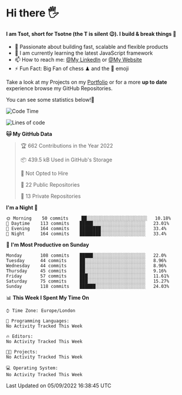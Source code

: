# Hi there :raised_hand_with_fingers_splayed:
#### I am Tsot, short for Tsotne (the T is silent :wink:). I build & break things :space_invader:
- :telescope: Passionate about building fast, scalable and flexible products
- :seedling: I am currently learning the latest JavaScript framework 
- :mailbox: How to reach me: [@My LinkedIn](https://www.linkedin.com/in/tsotne-gvadzabia/) or [@My Website](https://tsotne.co.uk/contact)
- :zap: Fun Fact: Big Fan of chess ♟ and the 👾 emoji

Take a look at my Projects on my [Portfolio](https://tsotne.co.uk/) or for a more **up to date** experience browse my GitHub Repositories.

You can see some statistics below!:space_invader:
<!--START_SECTION:waka-->
![Code Time](http://img.shields.io/badge/Code%20Time-761%20hrs%202%20mins-blue)

![Lines of code](https://img.shields.io/badge/From%20Hello%20World%20I%27ve%20Written-625%20Thousand%20lines%20of%20code-blue)

**🐱 My GitHub Data** 

> 🏆 662 Contributions in the Year 2022
 > 
> 📦 439.5 kB Used in GitHub's Storage 
 > 
> 🚫 Not Opted to Hire
 > 
> 📜 22 Public Repositories 
 > 
> 🔑 13 Private Repositories  
 > 
**I'm a Night 🦉** 

```text
🌞 Morning    50 commits     ██░░░░░░░░░░░░░░░░░░░░░░░   10.18% 
🌆 Daytime    113 commits    █████░░░░░░░░░░░░░░░░░░░░   23.01% 
🌃 Evening    164 commits    ████████░░░░░░░░░░░░░░░░░   33.4% 
🌙 Night      164 commits    ████████░░░░░░░░░░░░░░░░░   33.4%

```
📅 **I'm Most Productive on Sunday** 

```text
Monday       108 commits    █████░░░░░░░░░░░░░░░░░░░░   22.0% 
Tuesday      44 commits     ██░░░░░░░░░░░░░░░░░░░░░░░   8.96% 
Wednesday    44 commits     ██░░░░░░░░░░░░░░░░░░░░░░░   8.96% 
Thursday     45 commits     ██░░░░░░░░░░░░░░░░░░░░░░░   9.16% 
Friday       57 commits     ███░░░░░░░░░░░░░░░░░░░░░░   11.61% 
Saturday     75 commits     ███░░░░░░░░░░░░░░░░░░░░░░   15.27% 
Sunday       118 commits    ██████░░░░░░░░░░░░░░░░░░░   24.03%

```


📊 **This Week I Spent My Time On** 

```text
⌚︎ Time Zone: Europe/London

💬 Programming Languages: 
No Activity Tracked This Week

🔥 Editors: 
No Activity Tracked This Week

🐱‍💻 Projects: 
No Activity Tracked This Week

💻 Operating System: 
No Activity Tracked This Week

```


 Last Updated on 05/09/2022 16:38:45 UTC
<!--END_SECTION:waka-->
